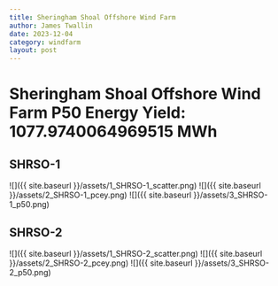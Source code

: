 ```yaml
---
title: Sheringham Shoal Offshore Wind Farm
author: James Twallin
date: 2023-12-04
category: windfarm
layout: post
---
```

# Sheringham Shoal Offshore Wind Farm P50 Energy Yield: 1077.9740064969515 MWh

SHRSO-1
-------------
![]({{ site.baseurl }}/assets/1_SHRSO-1_scatter.png)
![]({{ site.baseurl }}/assets/2_SHRSO-1_pcey.png)
![]({{ site.baseurl }}/assets/3_SHRSO-1_p50.png)

SHRSO-2
-------------
![]({{ site.baseurl }}/assets/1_SHRSO-2_scatter.png)
![]({{ site.baseurl }}/assets/2_SHRSO-2_pcey.png)
![]({{ site.baseurl }}/assets/3_SHRSO-2_p50.png)

